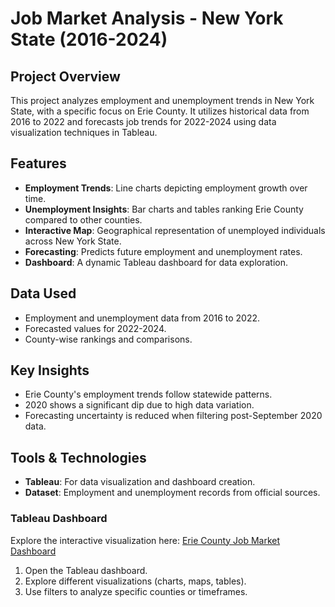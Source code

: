 # Job Market Analysis - New York State (2016-2024)

## Project Overview
This project analyzes employment and unemployment trends in New York State, with a specific focus on Erie County. It utilizes historical data from 2016 to 2022 and forecasts job trends for 2022-2024 using data visualization techniques in Tableau.

## Features
- **Employment Trends**: Line charts depicting employment growth over time.
- **Unemployment Insights**: Bar charts and tables ranking Erie County compared to other counties.
- **Interactive Map**: Geographical representation of unemployed individuals across New York State.
- **Forecasting**: Predicts future employment and unemployment rates.
- **Dashboard**: A dynamic Tableau dashboard for data exploration.

## Data Used
- Employment and unemployment data from 2016 to 2022.
- Forecasted values for 2022-2024.
- County-wise rankings and comparisons.

## Key Insights
- Erie County's employment trends follow statewide patterns.
- 2020 shows a significant dip due to high data variation.
- Forecasting uncertainty is reduced when filtering post-September 2020 data.

## Tools & Technologies
- **Tableau**: For data visualization and dashboard creation.
- **Dataset**: Employment and unemployment records from official sources.

### Tableau Dashboard
Explore the interactive visualization here: [Erie County Job Market Dashboard](https://public.tableau.com/views/ErieCountyJobMarket/Dashboard5?:language=en-US&:sid=&:redirect=auth&:display_count=n&:origin=viz_share_link)
1. Open the Tableau dashboard.
2. Explore different visualizations (charts, maps, tables).
3. Use filters to analyze specific counties or timeframes.
